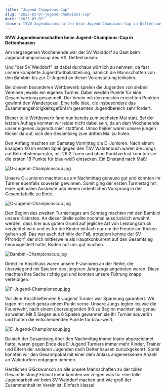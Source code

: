 ```yaml
---
title: "Jugend Champions-Cup"
slug: "2023-03-07-jugend-champions-cup"
date: "2023-03-07"
teaser: "SVW Jugendmannschaften beim Jugend-Champions-Cup in Dettenhausen"
---
```

**SVW Jugendmannschaften beim Jugend-Champions-Cup in Dettenhausen**

Am vergangenen Wochenende war der SV Walddorf zu Gast beim Jugendchampionscup des VfL Dettenhausen.

Und "der SV Walddorf" ist dabei durchaus wörtlich zu nehmen, da fast unsere komplette Jugendfußballabteilung, nämlich die Mannschaften von den Bambini bis zur C-Jugend an dieser Veranstaltung teilnahm.

Bei diesem besonderen Wettbewerb spielen die Jugenden von sieben Vereinen jeweils ein eigenes Turnier. Dabei werden Punkte für eine Gesamtwertung gesammelt. Der Verein mit den meisten erreichten Punkten gewinnt den Wanderpokal. Eine tolle Idee, die insbesondere das Zusammengehörigkeitsgefühl im gesamten Jugendbereich sehr fördert.

Dieser tolle Wettbewerb fand nun bereits zum sechsten Mal statt. Bei der letzten Auflage konnten wir leider nicht dabei sein, da an dem Wochenende unser eigenes Jugendturnier stattfand. Umso heißer waren unsere jungen Kicker darauf, sich den Gesamtsieg zum dritten Mal zu holen.

Den Anfang machten am Samstag Vormittag die D-Junioren. Nach einem knappen 1:0 im ersten Spiel gegen den TSV Waldenbuch waren die Jungs auf Betriebstemperatur, mit 26:2 Toren und ohne Punktverlust konnten sie die ersten 18 Punkte für blau-weiß einsacken. Ein Einstand nach Maß!

![D-Jugend-Championscup.jpg](/uploads/1_D_Jugend_Championscup_c9bb5a0e12.jpg)

Unsere C-Junioren machten es am Nachmittag genauso gut und konnten ihr Turnier ebenfalls souverän gewinnen. Somit ging der ersten Turniertag mit einer optimalen Ausbeute und einem ordentlichen Vorsprung in der Gesamttabelle zu Ende.

![C-Jugend-Championscup.jpg](/uploads/2_C_Jugend_Championscup_1e39d153e5.jpg)

Den Beginn des zweiten Turniertages am Sonntag machten mit den Bambini unsere Kleinsten. An dieser Stelle sollte nochmal ausdrücklich erwähnt werden, dass hier aus gutem Grund auf jegliche Art von Leistungsdruck verzichtet wird und es für die Kinder einfach nur um die Freude am Kicken gehen soll. Das war auch definitiv der Fall, trotzdem konnte der SV Pfrondorf, der sich mittlerweile als Hauptkonkurrent auf den Gesamtsieg herausgestellt hatte, Boden auf uns gut machen.

![Bambini-Championscup.jpg](/uploads/3_Bambini_Championscup_316613bee7.jpg)

Direkt im Anschluss waren unsere F-Junioren an der Reihe, die überwiegend mit Spielern des jüngeren Jahrgangs angetreten waren. Diese machten ihre Sache richtig gut und konnten unsere Führung knapp verteidigen.

![F-Jugend-Championscup.jpg](/uploads/4_F_Jugend_Championscup_0e008a5711.jpg)

Vor dem Abschließenden E-Jugend Turnier war Spannung garantiert. Wir lagen mit noch genau einem Punkt vorne. Unsere Jungs legten los wie die Feuerwehr, nach einem überzeugenden 8:0 zu Beginn machten sie genau so weiter. Mit 5 Siegen aus 6 Spielen gewannen sie ihr Turnier souverän und holten die entscheidenden Punkte für blau-weiß.

![E-Jugend-Championscup.jpg](/uploads/5_E_Jugend_Championscup_a59e75276b.jpg)

Da sich der Gesamtsieg über den Nachmittag immer klarer abgezeichnet hatte, waren gegen Ende des E-Jugend Turniers immer mehr Kinder, Trainer und Eltern der anderen Jugenden nach Dettenhausen zurückgekehrt. Somit konnten wir den Gesamtpokal mit einer dem Anlass angemessenen Anzahl an Walddorfern entgegen nehmen.

Herzlichen Glückwunsch an alle unsere Mannschaften zu der tollen Gesamtleistung! Einmal mehr konnten wir zeigen was für eine tolle Jugendarbeit wir beim SV Walddorf machen und wie groß der Zusammenhalt im Verein ist. Einfach klasse!
